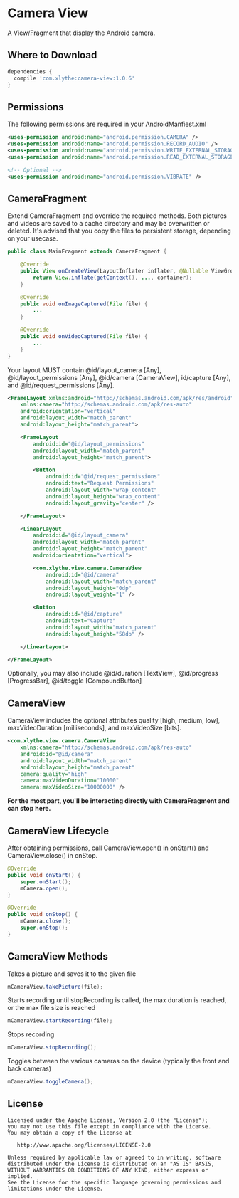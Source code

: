 Camera View
====================

A View/Fragment that display the Android camera.


Where to Download
-----------------
```groovy
dependencies {
  compile 'com.xlythe:camera-view:1.0.6'
}
```

Permissions
-----------------
The following permissions are required in your AndroidManfiest.xml
```xml
<uses-permission android:name="android.permission.CAMERA" />
<uses-permission android:name="android.permission.RECORD_AUDIO" />
<uses-permission android:name="android.permission.WRITE_EXTERNAL_STORAGE" />
<uses-permission android:name="android.permission.READ_EXTERNAL_STORAGE" />

<!-- Optional -->
<uses-permission android:name="android.permission.VIBRATE" />
```

CameraFragment
-----------------
Extend CameraFragment and override the required methods. Both pictures and videos are saved to a cache directory and may be overwritten or deleted. It's advised that you copy the files to persistent storage, depending on your usecase. 
```java
public class MainFragment extends CameraFragment {

    @Override
    public View onCreateView(LayoutInflater inflater, @Nullable ViewGroup container, @Nullable Bundle savedInstanceState) {
        return View.inflate(getContext(), ..., container);
    }

    @Override
    public void onImageCaptured(File file) {
        ...
    }

    @Override
    public void onVideoCaptured(File file) {
        ...
    }
}
```

Your layout MUST contain @id/layout_camera [Any], @id/layout_permissions [Any], @id/camera [CameraView], id/capture [Any], and @id/request_permissions [Any].
```xml
<FrameLayout xmlns:android="http://schemas.android.com/apk/res/android"
    xmlns:camera="http://schemas.android.com/apk/res-auto"
    android:orientation="vertical"
    android:layout_width="match_parent"
    android:layout_height="match_parent">

    <FrameLayout
        android:id="@id/layout_permissions"
        android:layout_width="match_parent"
        android:layout_height="match_parent">

        <Button
            android:id="@id/request_permissions"
            android:text="Request Permissions"
            android:layout_width="wrap_content"
            android:layout_height="wrap_content"
            android:layout_gravity="center" />

    </FrameLayout>

    <LinearLayout
        android:id="@id/layout_camera"
        android:layout_width="match_parent"
        android:layout_height="match_parent"
        android:orientation="vertical">

        <com.xlythe.view.camera.CameraView
            android:id="@id/camera"
            android:layout_width="match_parent"
            android:layout_height="0dp"
            android:layout_weight="1" />

        <Button
            android:id="@id/capture"
            android:text="Capture"
            android:layout_width="match_parent"
            android:layout_height="58dp" />

    </LinearLayout>

</FrameLayout>
```
Optionally, you may also include @id/duration [TextView], @id/progress [ProgressBar], @id/toggle [CompoundButton]

CameraView
-----------------
CameraView includes the optional attributes quality [high, medium, low], maxVideoDuration [milliseconds], and maxVideoSize [bits].
```xml
<com.xlythe.view.camera.CameraView
    xmlns:camera="http://schemas.android.com/apk/res-auto"
    android:id="@id/camera"
    android:layout_width="match_parent"
    android:layout_height="match_parent"
    camera:quality="high"
    camera:maxVideoDuration="10000"
    camera:maxVideoSize="10000000" />
```
__For the most part, you'll be interacting directly with CameraFragment and can stop here.__

CameraView Lifecycle
-----------------
After obtaining permissions, call CameraView.open() in onStart() and CameraView.close() in onStop.
```java
@Override
public void onStart() {
    super.onStart();
    mCamera.open();
}

@Override
public void onStop() {
    mCamera.close();
    super.onStop();
}
```

CameraView Methods
-----------------
Takes a picture and saves it to the given file
```java
mCameraView.takePicture(file);
```
Starts recording until stopRecording is called, the max duration is reached, or the max file size is reached
```java
mCameraView.startRecording(file);
```
Stops recording
```java
mCameraView.stopRecording();
```
Toggles between the various cameras on the device (typically the front and back cameras)
```java
mCameraView.toggleCamera();
```

License
-------

    Licensed under the Apache License, Version 2.0 (the "License");
    you may not use this file except in compliance with the License.
    You may obtain a copy of the License at

       http://www.apache.org/licenses/LICENSE-2.0

    Unless required by applicable law or agreed to in writing, software
    distributed under the License is distributed on an "AS IS" BASIS,
    WITHOUT WARRANTIES OR CONDITIONS OF ANY KIND, either express or implied.
    See the License for the specific language governing permissions and
    limitations under the License.
